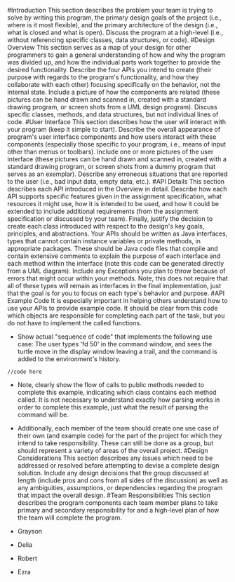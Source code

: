 #Introduction
This section describes the problem your team is trying to solve by writing this program, the primary design goals of the project
(i.e., where is it most flexible), and the primary architecture of the design (i.e., what is closed and what is open). Discuss the
program at a high-level (i.e., without referencing specific classes, data structures, or code).
#Design Overview
This section serves as a map of your design for other programmers to gain a general understanding of how and why the program was
divided up, and how the individual parts work together to provide the desired functionality. Describe the four APIs you intend to
create (their purpose with regards to the program's functionality, and how they collaborate with each other) focusing specifically on
the behavior, not the internal state. Include a picture of how the components are related (these pictures can be hand drawn and
scanned in, created with a standard drawing program, or screen shots from a UML design program). Discuss specific classes, methods,
and data structures, but not individual lines of code.
#User Interface
This section describes how the user will interact with your program (keep it simple to start). Describe the overall appearance of
program's user interface components and how users interact with these components (especially those specific to your program, i.e.,
means of input other than menus or toolbars). Include one or more pictures of the user interface (these pictures can be hand drawn
and scanned in, created with a standard drawing program, or screen shots from a dummy program that serves as an exemplar). Describe
any erroneous situations that are reported to the user (i.e., bad input data, empty data, etc.).
#API Details
This section describes each API introduced in the Overview in detail. Describe how each API supports specific features given in the
assignment specification, what resources it might use, how it is intended to be used, and how it could be extended to include
additional requirements (from the assignment specification or discussed by your team). Finally, justify the decision to create each
class introduced with respect to the design's key goals, principles, and abstractions. Your APIs should be written as Java interfaces,
types that cannot contain instance variables or private methods, in appropriate packages. These should be Java code files that compile
and contain extensive comments to explain the purpose of each interface and each method within the interface (note this code can be
generated directly from a UML diagram). Include any Exceptions you plan to throw because of errors that might occur within your
methods. Note, this does not require that all of these types will remain as interfaces in the final implementation, just that the goal
is for you to focus on each type's behavior and purpose.
#API Example Code
It is especially important in helping others understand how to use your APIs to provide example code. It should be clear from this
code which objects are responsible for completing each part of the task, but you do not have to implement the called functions.

* Show actual "sequence of code" that implements the following use case:
The user types 'fd 50' in the command window, and sees the turtle move in the display window leaving a trail, and the command is added
to the environment's history.
```
//code here
```
* Note, clearly show the flow of calls to public methods needed to complete this example, indicating which class contains each method
called. It is not necessary to understand exactly how parsing works in order to complete this example, just what the result of parsing
the command will be.
* Additionally, each member of the team should create one use case of their own (and example code) for the part of the project for
which they intend to take responsibility. These can still be done as a group, but should represent a variety of areas of the overall
project.
#Design Considerations
This section describes any issues which need to be addressed or resolved before attempting to devise a complete design solution.
Include any design decisions that the group discussed at length (include pros and cons from all sides of the discussion) as well as
any ambiguities, assumptions, or dependencies regarding the program that impact the overall design.
#Team Responsibilities
This section describes the program components each team member plans to take primary and secondary responsibility for and a high-level
plan of how the team will complete the program.

* Grayson
* Delia
* Robert
* Ezra



